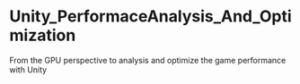 # Unity_PerformaceAnalysis_And_Optimization
From the GPU perspective to analysis and optimize the game performance with Unity
